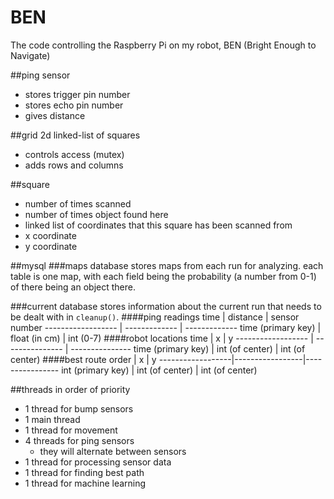 BEN
===

The code controlling the Raspberry Pi on my robot, BEN (Bright Enough to Navigate)

##ping sensor
* stores trigger pin number
* stores echo pin number
* gives distance

##grid
2d linked-list of squares

* controls access (mutex)
* adds rows and columns

##square
* number of times scanned
* number of times object found here
* linked list of coordinates that this square has been scanned from
* x coordinate
* y coordinate

##mysql
###maps database
stores maps from each run for analyzing. each table is one map, with each field being the probability (a number from 0-1) of there being an object there.

###current database
stores information about the current run that needs to be dealt with in `cleanup()`.
####ping readings
time               | distance      | sensor number
------------------ | ------------- | -------------
time (primary key) | float (in cm) | int (0-7)
####robot locations
time               | x               | y
------------------ | --------------- | ---------------
time (primary key) | int (of center) | int (of center)
####best route
order             | x               | y
------------------|-----------------|----------------
int (primary key) | int (of center) | int (of center)

##threads
in order of priority

* 1 thread for bump sensors
* 1 main thread
* 1 thread for movement
* 4 threads for ping sensors
	* they will alternate between sensors
* 1 thread for processing sensor data
* 1 thread for finding best path
* 1 thread for machine learning